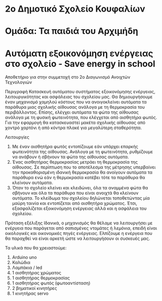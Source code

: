 # 2ο Δημοτικό Σχολείο Κουφαλίων
# Ομάδα: Τα παιδιά του Αρχιμήδη
# Αυτόματη εξοικονόμηση ενέργειας στο σχολείο - Save energy in school

Αποθετήριο για στην συμμετοχή στο 2ο Διαγωνισμό Ανοιχτών Τεχνολογιών

Περιγραφή
Κατασκευή αυτόματου συστήματος εξοικονόμησης ενέργειας, λειτουργικότητας και ασφάλειας του σχολείου μας.
Θα δημιουργήσουμε έναν μηχανισμό χαμηλού κόστους που να ανοιγοκλείνει αυτόματα τα παράθυρα μιας σχολικής αίθουσας ανάλογα με τη θερμοκρασία του περιβάλλοντος. Επίσης, ελέγχει αυτόματα τα φώτα της αίθουσας ανάλογα με τη φυσική φωτεινότητα, που ελέγχεται από αισθητήρα φωτός. 
Για την εφαρμογή θα κατασκευαστεί μακέτα σχολικής αίθουσας από χοντρό χαρτόνι ή από κόντρα πλακέ για μεγαλύτερη σταθερότητα.

Λειτουργίες
1)	Με έναν αισθητήρα φωτός εντοπίζουμε εάν υπάρχει επαρκής φωτεινότητα της αίθουσας. Ανάλογα με τη φωτεινότητα, ρυθμίζουμε να ανάβουν ή σβήνουν τα φώτα της αίθουσας αυτόματα.
2)	Ένας αισθητήρας θερμοκρασίας μετράει τη θερμοκρασία της αίθουσας. Σε περίπτωση που το αποτέλεσμα της μέτρησης υπερβαίνει την προκαθορισμένη ιδανική θερμοκρασία θα ανοίγουν αυτόματα τα παράθυρα ενώ εάν η θερμοκρασία κατέβει τότε τα παράθυρα θα κλείνουν αυτόματα. 
3)	Όταν το σχολείο κλείνει και κλειδώνει, όλα τα αναμμένα φώτα θα σβήνουν και όλα τα παράθυρα που είναι ανοιχτά θα κλείνουν αυτόματα. Το κλείδωμα του σχολείου δηλώνεται τοποθετώντας μία μαύρη ταινία και εντοπίζεται από αισθητήρα χρώματος.
 Έτσι, εξασφαλίζεται εξοικονόμηση ενέργειας αλλά και η ασφάλεια του σχολείου.

Πρόταση εξέλιξης
Ιδανικά, ο μηχανισμός θα θέλαμε να λειτουργήσει με ενέργεια που παράγεται από σαπισμένες ντομάτες ή λεμόνια, επειδή είναι οικολογικές και οικονομικές πηγές ενέργειας. Ελπίζουμε η ενέργεια που θα παραχθεί να είναι αρκετή ώστε να λειτουργήσουν οι συσκευές μας.

Τα υλικά που θα χρειαστούμε:
1)	Arduino uno
2)	Καλώδια
3)	Λαμπάκια / led
4)	1 αισθητήρας χρώματος
5)	1 αισθητήρας θερμοκρασίας
6)	1 αισθητήρας φωτός (φωτοαντίσταση)
7)	2 βηματικοί κινητήρες
8)	1 κινητήρας servo
